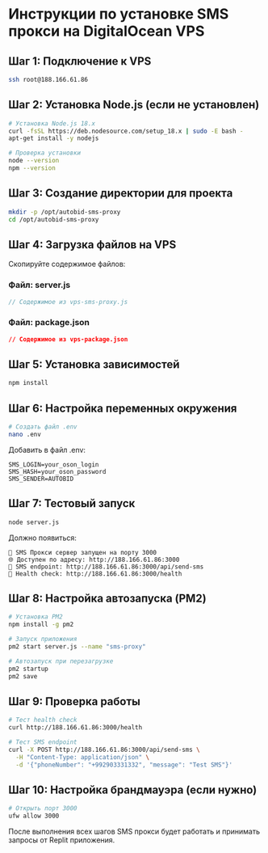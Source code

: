 # Инструкции по установке SMS прокси на DigitalOcean VPS

## Шаг 1: Подключение к VPS
```bash
ssh root@188.166.61.86
```

## Шаг 2: Установка Node.js (если не установлен)
```bash
# Установка Node.js 18.x
curl -fsSL https://deb.nodesource.com/setup_18.x | sudo -E bash -
apt-get install -y nodejs

# Проверка установки
node --version
npm --version
```

## Шаг 3: Создание директории для проекта
```bash
mkdir -p /opt/autobid-sms-proxy
cd /opt/autobid-sms-proxy
```

## Шаг 4: Загрузка файлов на VPS
Скопируйте содержимое файлов:

### Файл: server.js
```javascript
// Содержимое из vps-sms-proxy.js
```

### Файл: package.json
```json
// Содержимое из vps-package.json
```

## Шаг 5: Установка зависимостей
```bash
npm install
```

## Шаг 6: Настройка переменных окружения
```bash
# Создать файл .env
nano .env
```

Добавить в файл .env:
```
SMS_LOGIN=your_oson_login
SMS_HASH=your_oson_password
SMS_SENDER=AUTOBID
```

## Шаг 7: Тестовый запуск
```bash
node server.js
```

Должно появиться:
```
🚀 SMS Прокси сервер запущен на порту 3000
🌐 Доступен по адресу: http://188.166.61.86:3000
📱 SMS endpoint: http://188.166.61.86:3000/api/send-sms
🏥 Health check: http://188.166.61.86:3000/health
```

## Шаг 8: Настройка автозапуска (PM2)
```bash
# Установка PM2
npm install -g pm2

# Запуск приложения
pm2 start server.js --name "sms-proxy"

# Автозапуск при перезагрузке
pm2 startup
pm2 save
```

## Шаг 9: Проверка работы
```bash
# Тест health check
curl http://188.166.61.86:3000/health

# Тест SMS endpoint
curl -X POST http://188.166.61.86:3000/api/send-sms \
  -H "Content-Type: application/json" \
  -d '{"phoneNumber": "+992903331332", "message": "Test SMS"}'
```

## Шаг 10: Настройка брандмауэра (если нужно)
```bash
# Открыть порт 3000
ufw allow 3000
```

После выполнения всех шагов SMS прокси будет работать и принимать запросы от Replit приложения.